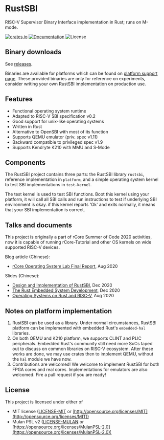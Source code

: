 # RustSBI

RISC-V Supervisor Binary Interface implementation in Rust; runs on M-mode.

[![crates.io](https://img.shields.io/crates/v/rustsbi.svg)](https://crates.io/crates/rustsbi)
[![Documentation](https://docs.rs/rustsbi/badge.svg)](https://docs.rs/rustsbi)
![License](https://img.shields.io/crates/l/rustsbi.svg)

## Binary downloads

See [releases](https://github.com/luojia65/rustsbi/releases).

Binaries are available for platforms which can be found on
[platform support page](https://github.com/luojia65/rustsbi/tree/master/platform).
These provided binaries are only for reference on experiments, consider writing your own
RustSBI implementation on production use.

## Features

- Functional operating system runtime
- Adapted to RISC-V SBI specification v0.2
- Good support for unix-like operating systems
- Written in Rust
- Alternative to OpenSBI with most of its function
- Supports QEMU emulator (priv. spec v1.11)
- Backward compatible to privileged spec v1.9
- Supports Kendryte K210 with MMU and S-Mode

## Components

The RustSBI project contains three parts: the RustSBI library `rustsbi`, reference implementation
in `platform`, and a simple operating system kernel to test SBI implementations in `test-kernel`.

The test kernel is used to test SBI functions. Boot this kernel using your platform,
it will call all SBI calls and run instructions to test if underlying SBI environment is okay.
if this kernel reports 'Ok' and exits normally, it means that your SBI implementation is correct.

## Talks and documents

This project is originally a part of rCore Summer of Code 2020 activities, now it is
capable of running rCore-Tutorial and other OS kernels on wide supported RISC-V devices.

Blog article (Chinese):

- [rCore Operating System Lab Final Report](https://github.com/luojia65/rcore-os-blog/blob/master/source/_posts/os-report-final-luojia65.md), Aug 2020

Slides (Chinese):

- [Design and Implementation of RustSBI](https://github.com/luojia65/DailySchedule/blob/master/2020-slides/RustSBI%E7%9A%84%E8%AE%BE%E8%AE%A1%E4%B8%8E%E5%AE%9E%E7%8E%B0.pdf), Dec 2020
- [The Rust Embedded System Development](https://github.com/luojia65/DailySchedule/blob/master/2020-slides/Rust%E5%B5%8C%E5%85%A5%E5%BC%8F%E5%BC%80%E5%8F%91.pdf), Dec 2020
- [Operating Systems on Rust and RISC-V](https://github.com/luojia65/DailySchedule/blob/master/2020-slides/Rust%E8%AF%AD%E8%A8%80%E4%B8%8ERISC-V%E6%93%8D%E4%BD%9C%E7%B3%BB%E7%BB%9F.pdf), Aug 2020

## Notes on platform implementation

1. RustSBI can be used as a library. Under normal circumstances, RustSBI platform can be implemented
   with embedded Rust's `embedded-hal` libraries.
2. On both QEMU and K210 platform, we supports CLINT and PLIC peripherals. Embedded Rust's community
   still need more SoCs taped out to discuss on common libraries on RISC-V ecosystem. After these works
   are done, we may use crates then to implement QEMU, without the `hal` module we have now.
3. Contributions are welcomed! We welcome to implement RustSBI for both FPGA cores and real cores.
   Implementations for emulators are also welcomed. Fire a pull request if you are ready!

## License

This project is licensed under either of

- MIT license ([LICENSE-MIT](LICENSE-MIT) or [http://opensource.org/licenses/MIT](http://opensource.org/licenses/MIT))
- Mulan PSL v2 ([LICENSE-MULAN](LICENSE-MULAN) or [https://opensource.org/licenses/MulanPSL-2.0](https://opensource.org/licenses/MulanPSL-2.0))
